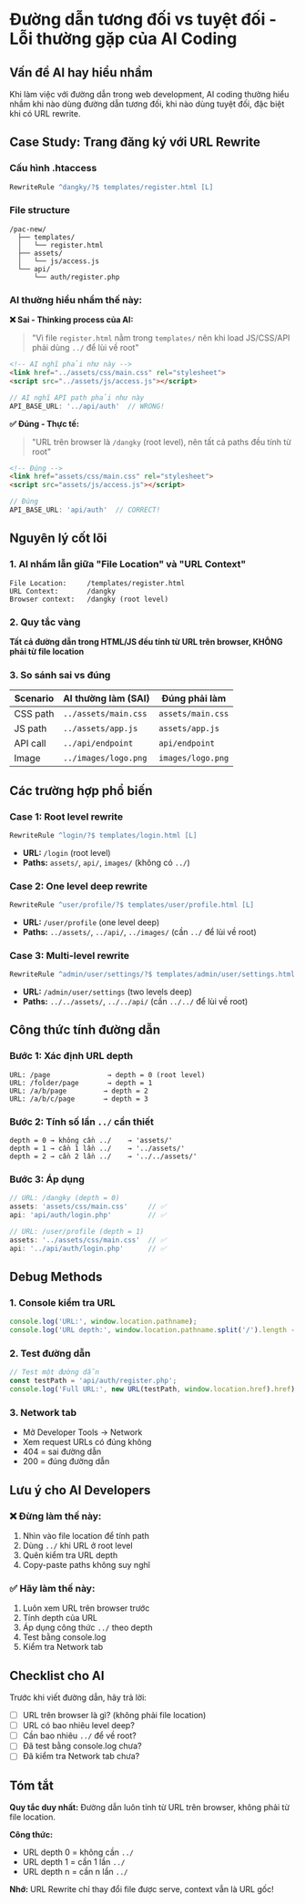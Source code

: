 # Đường dẫn tương đối vs tuyệt đối - Lỗi thường gặp của AI Coding

## Vấn đề AI hay hiểu nhầm

Khi làm việc với đường dẫn trong web development, AI coding thường hiểu nhầm khi nào dùng đường dẫn tương đối, khi nào dùng tuyệt đối, đặc biệt khi có URL rewrite.

## Case Study: Trang đăng ký với URL Rewrite

### Cấu hình .htaccess
```apache
RewriteRule ^dangky/?$ templates/register.html [L]
```

### File structure
```
/pac-new/
  ├── templates/
  │   └── register.html
  ├── assets/
  │   └── js/access.js
  └── api/
      └── auth/register.php
```

### AI thường hiểu nhầm thế này:

**❌ Sai - Thinking process của AI:**
> "Vì file `register.html` nằm trong `templates/` nên khi load JS/CSS/API phải dùng `../` để lùi về root"

```html
<!-- AI nghĩ phải như này -->
<link href="../assets/css/main.css" rel="stylesheet">
<script src="../assets/js/access.js"></script>
```

```javascript
// AI nghĩ API path phải như này
API_BASE_URL: '../api/auth'  // WRONG!
```

**✅ Đúng - Thực tế:**
> "URL trên browser là `/dangky` (root level), nên tất cả paths đều tính từ root"

```html
<!-- Đúng -->
<link href="assets/css/main.css" rel="stylesheet">
<script src="assets/js/access.js"></script>
```

```javascript
// Đúng
API_BASE_URL: 'api/auth'  // CORRECT!
```

## Nguyên lý cốt lõi

### 1. AI nhầm lẫn giữa "File Location" và "URL Context"

```
File Location:     /templates/register.html  
URL Context:       /dangky
Browser context:   /dangky (root level)
```

### 2. Quy tắc vàng
**Tất cả đường dẫn trong HTML/JS đều tính từ URL trên browser, KHÔNG phải từ file location**

### 3. So sánh sai vs đúng

| Scenario | AI thường làm (SAI) | Đúng phải làm |
|----------|-------------------|---------------|
| CSS path | `../assets/main.css` | `assets/main.css` |
| JS path | `../assets/app.js` | `assets/app.js` |
| API call | `../api/endpoint` | `api/endpoint` |
| Image | `../images/logo.png` | `images/logo.png` |

## Các trường hợp phổ biến

### Case 1: Root level rewrite
```apache
RewriteRule ^login/?$ templates/login.html [L]
```
- **URL:** `/login` (root level)
- **Paths:** `assets/`, `api/`, `images/` (không có `../`)

### Case 2: One level deep rewrite  
```apache
RewriteRule ^user/profile/?$ templates/user/profile.html [L]
```
- **URL:** `/user/profile` (one level deep)
- **Paths:** `../assets/`, `../api/`, `../images/` (cần `../` để lùi về root)

### Case 3: Multi-level rewrite
```apache
RewriteRule ^admin/user/settings/?$ templates/admin/user/settings.html [L]
```
- **URL:** `/admin/user/settings` (two levels deep)
- **Paths:** `../../assets/`, `../../api/` (cần `../../` để lùi về root)

## Công thức tính đường dẫn

### Bước 1: Xác định URL depth
```
URL: /page              → depth = 0 (root level)
URL: /folder/page       → depth = 1  
URL: /a/b/page         → depth = 2
URL: /a/b/c/page       → depth = 3
```

### Bước 2: Tính số lần `../` cần thiết
```
depth = 0 → không cần ../    → 'assets/'
depth = 1 → cần 1 lần ../    → '../assets/' 
depth = 2 → cần 2 lần ../    → '../../assets/'
```

### Bước 3: Áp dụng
```javascript
// URL: /dangky (depth = 0)
assets: 'assets/css/main.css'     // ✅
api: 'api/auth/login.php'         // ✅

// URL: /user/profile (depth = 1)  
assets: '../assets/css/main.css'  // ✅
api: '../api/auth/login.php'      // ✅
```

## Debug Methods

### 1. Console kiểm tra URL
```javascript
console.log('URL:', window.location.pathname);
console.log('URL depth:', window.location.pathname.split('/').length - 2);
```

### 2. Test đường dẫn
```javascript
// Test một đường dẫn
const testPath = 'api/auth/register.php';
console.log('Full URL:', new URL(testPath, window.location.href).href);
```

### 3. Network tab
- Mở Developer Tools → Network  
- Xem request URLs có đúng không
- 404 = sai đường dẫn
- 200 = đúng đường dẫn

## Lưu ý cho AI Developers

### ❌ Đừng làm thế này:
1. Nhìn vào file location để tính path
2. Dùng `../` khi URL ở root level  
3. Quên kiểm tra URL depth
4. Copy-paste paths không suy nghĩ

### ✅ Hãy làm thế này:
1. Luôn xem URL trên browser trước
2. Tính depth của URL 
3. Áp dụng công thức `../` theo depth
4. Test bằng console.log
5. Kiểm tra Network tab

## Checklist cho AI

Trước khi viết đường dẫn, hãy trả lời:

- [ ] URL trên browser là gì? (không phải file location)
- [ ] URL có bao nhiêu level deep?
- [ ] Cần bao nhiêu `../` để về root?
- [ ] Đã test bằng console.log chưa?
- [ ] Đã kiểm tra Network tab chưa?

## Tóm tắt

**Quy tắc duy nhất:** Đường dẫn luôn tính từ URL trên browser, không phải từ file location.

**Công thức:** 
- URL depth 0 = không cần `../`
- URL depth 1 = cần 1 lần `../` 
- URL depth n = cần n lần `../`

**Nhớ:** URL Rewrite chỉ thay đổi file được serve, context vẫn là URL gốc!
